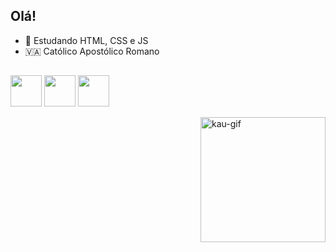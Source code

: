 ## Olá!
- 📘 Estudando HTML, CSS e JS
- 🇻🇦 Católico Apostólico Romano
##

<img src="https://cdn.jsdelivr.net/gh/devicons/devicon/icons/html5/html5-original.svg" width="50px" height="50px" /> <img src="https://cdn.jsdelivr.net/gh/devicons/devicon/icons/css3/css3-original.svg" width="50px" height="50px" /> <img src="https://cdn.jsdelivr.net/gh/devicons/devicon/icons/javascript/javascript-original.svg" width="50px" height="50px" />

<img align="right" width="200px" heigth="200px" alt="kau-gif" src="https://github.com/kau008/gif/blob/main/Design%20sem%20nome.gif">
            
          


          
          
        
          

